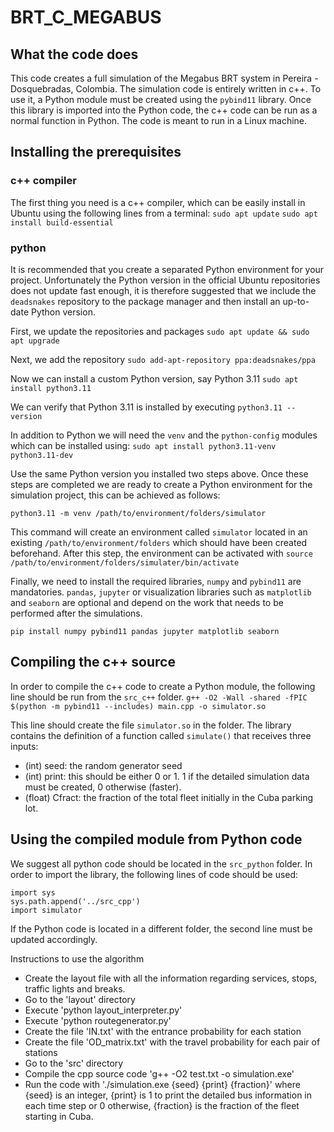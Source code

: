 # BRT_C_MEGABUS

## What the code does
This code creates a full simulation of the Megabus BRT system in Pereira - Dosquebradas, Colombia. The simulation code is entirely written in c++. To use it, a Python module must be created using the `pybind11` library. Once this library is imported into the Python code, the c++ code can be run as a normal function in Python. The code is meant to run in a Linux machine.

## Installing the prerequisites

### c++ compiler
The first thing you need is a c++ compiler, which can be easily install in Ubuntu using the following lines from a terminal:
`sudo apt update`
`sudo apt install build-essential`

### python
It is recommended that you create a separated Python environment for your project. Unfortunately the Python version in the official Ubuntu repositories does not update fast enough, it is therefore suggested that we include the `deadsnakes` repository to the package manager and then install an up-to-date Python version.

First, we update the repositories and packages
`sudo apt update && sudo apt upgrade`

Next, we add the repository
`sudo add-apt-repository ppa:deadsnakes/ppa`

Now we can install a custom Python version, say Python 3.11
`sudo apt install python3.11`

We can verify that Python 3.11 is installed by executing
`python3.11 --version`

In addition to Python we will need the `venv` and the `python-config` modules which can be installed using:
`sudo apt install python3.11-venv python3.11-dev`

Use the same Python version you installed two steps above. Once these steps are completed we are ready to create a Python environment for the simulation project, this can be achieved as follows:

`python3.11 -m venv /path/to/environment/folders/simulator`

This command will create an environment called `simulator` located in an existing `/path/to/environment/folders` which should have been created beforehand. After this step, the environment can be activated with
`source /path/to/environment/folders/simulater/bin/activate`

Finally, we need to install the required libraries, `numpy` and `pybind11` are mandatories. `pandas`, `jupyter` or visualization libraries such as `matplotlib` and `seaborn` are optional and depend on the work that needs to be performed after the simulations.

`pip install numpy pybind11 pandas jupyter matplotlib seaborn`

## Compiling the c++ source
In order to compile the c++ code to create a Python module, the following line should be run from the `src_c++` folder.
`g++ -O2 -Wall -shared -fPIC $(python -m pybind11 --includes) main.cpp -o simulator.so`

This line should create the file `simulator.so` in the folder. The library contains the definition of a function called `simulate()` that receives three inputs:
- (int) seed: the random generator seed
- (int) print: this should be either 0 or 1. 1 if the detailed simulation data must be created, 0 otherwise (faster).
- (float) Cfract: the fraction of the total fleet initially in the Cuba parking lot.

## Using the compiled module from Python code
We suggest all python code should be located in the `src_python` folder. In order to import the library, the following lines of code should be used:
```
import sys
sys.path.append('../src_cpp')
import simulator
```
If the Python code is located in a different folder, the second line must be updated accordingly.




Instructions to use the algorithm

- Create the layout file with all the information regarding services, stops, traffic lights and breaks.
- Go to the 'layout' directory
- Execute 'python layout_interpreter.py'
- Execute 'python routegenerator.py'
- Create the file 'IN.txt' with the entrance probability for each station
- Create the file 'OD_matrix.txt' with the travel probability for each pair of stations
- Go to the 'src' directory
- Compile the cpp source code 'g++ -O2 test.txt -o simulation.exe'
- Run the code with './simulation.exe {seed} {print} {fraction}' where {seed} is an integer, {print} is 1 to print the detailed bus information in each time step or 0 otherwise, {fraction} is the fraction of the fleet starting in Cuba.

